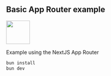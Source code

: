 ## Basic App Router example

<a href="https://stackblitz.com/github/pingdotgg/uploadthing/tree/main/examples/with-react-image-crop">
  <img height="64" src="https://github.com/pingdotgg/uploadthing/assets/51714798/45907a4e-aa64-401a-afb3-b6c6df6eb71f" />
</a>

Example using the NextJS App Router

```bash
bun install
bun dev
```
